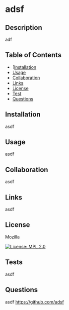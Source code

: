 # adsf

  ## Description 
  
  adf

  ## Table of Contents 
  
  * [[Installation](#Installation)
  * [Usage](#Usage)
  * [Collaboration](#Collaboration)
  * [Links](#Links)
  * [License](#License)
  * [Test](#Test)
  * [Questions](#Questions)

  ## Installation 
  
  asdf

  ## Usage 
  
  asdf

  ## Collaboration 
  
  asdf

  ## Links 
  
  asdf

  ## License 
  
  Mozilla

  [![License: MPL 2.0](https://img.shields.io/badge/License-MPL_2.0-brightgreen.svg)](https://opensource.org/licenses/MPL-2.0)

  ## Tests 
  
  asdf

  ## Questions 
  
  asdf
  https://github.com/adsf
 
